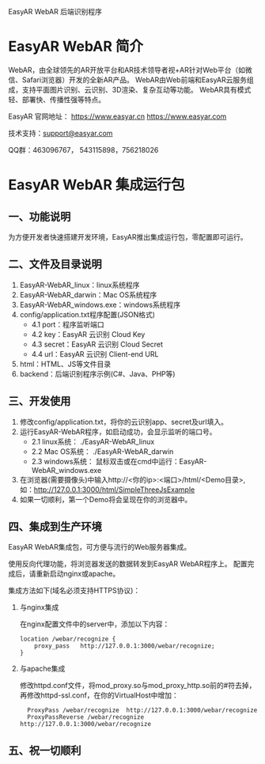 EasyAR WebAR 后端识别程序

# EasyAR WebAR 简介

WebAR，由全球领先的AR开放平台和AR技术领导者视+AR针对Web平台（如微信、Safari浏览器）开发的全新AR产品。
WebAR由Web前端和EasyAR云服务组成，支持平面图片识别、云识别、3D渲染、复杂互动等功能。 WebAR具有模式轻、部署快、传播性强等特点。

EasyAR 官网地址： https://www.easyar.cn https://www.easyar.com

技术支持：support@easyar.com

QQ群：463096767， 543115898，756218026


# EasyAR WebAR 集成运行包

## 一、功能说明

为方便开发者快速搭建开发环境，EasyAR推出集成运行包，零配置即可运行。

## 二、文件及目录说明

1. EasyAR-WebAR_linux：linux系统程序
2. EasyAR-WebAR_darwin：Mac OS系统程序
3. EasyAR-WebAR_windows.exe：windows系统程序
4. config/application.txt程序配置(JSON格式)
    * 4.1 port：程序监听端口
    * 4.2 key：EasyAR 云识别 Cloud Key
    * 4.3 secret：EasyAR 云识别 Cloud Secret
    * 4.4 url：EasyAR 云识别 Client-end URL
5. html：HTML、JS等文件目录
6. backend：后端识别程序示例(C#、Java、PHP等)

## 三、开发使用

1. 修改config/application.txt，将你的云识别app、secret及url填入。
2. 运行EasyAR-WebAR程序，如启动成功，会显示监听的端口号。
    * 2.1 linux系统：
        ./EasyAR-WebAR_linux
    * 2.2 Mac OS系统：
        ./EasyAR-WebAR_darwin
    * 2.3 windows系统：
        鼠标双击或在cmd中运行：EasyAR-WebAR_windows.exe
3. 在浏览器(需要摄像头)中输入http://<你的ip>:<端口>/html/<Demo目录>,
    如：http://127.0.0.1:3000/html/SimpleThreeJsExample
4. 如果一切顺利，第一个Demo将会呈现在你的浏览器中。

## 四、集成到生产环境

EasyAR WebAR集成包，可方便与流行的Web服务器集成。

使用反向代理功能，将浏览器发送的数据转发到EasyAR WebAR程序上。
配置完成后，请重新启动nginx或apache。


集成方法如下(域名必须支持HTTPS协议)：

1. 与nginx集成

    在nginx配置文件中的server中，添加以下内容：
    
    ``` 
    location /webar/recognize {
        proxy_pass   http://127.0.0.1:3000/webar/recognize;
    }     
    ```

2. 与apache集成

    修改httpd.conf文件，将mod_proxy.so与mod_proxy_http.so前的#符去掉，
    再修改httpd-ssl.conf，在你的VirtualHost中增加：

    ```    
      ProxyPass /webar/recognize  http://127.0.0.1:3000/webar/recognize
      ProxyPassReverse /webar/recognize  http://127.0.0.1:3000/webar/recognize      
    ```
    
## 五、祝一切顺利


